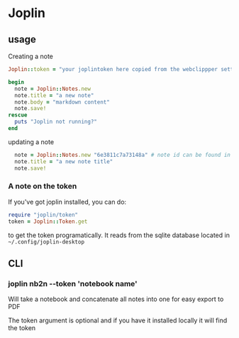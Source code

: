 # Joplin


## usage

Creating a note
```ruby
Joplin::token = "your joplintoken here copied from the webclippper settings"

begin
  note = Joplin::Notes.new
  note.title = "a new note"
  note.body = "markdown content"
  note.save!
rescue
  puts "Joplin not running?"
end
```

updating a note
```ruby
  note = Joplin::Notes.new "6e3811c7a73148a" # note id can be found in the information of any note
  note.title = "a new note title"
  note.save!
```

### A note on the token

If you've got joplin installed, you can do:

``` ruby
require "joplin/token"
token = Joplin::Token.get
```

to get the token programatically. It reads from the sqlite database located in `~/.config/joplin-desktop`


## CLI

### joplin nb2n --token <yourtoken> 'notebook name'

Will take a notebook and concatenate all notes into one for easy export to PDF

The token argument is optional and if you have it installed locally it will find the token